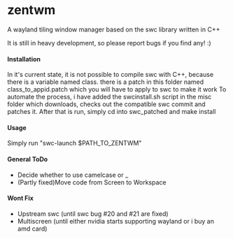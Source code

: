 zentwm
======

A wayland tiling window manager based on the swc library written in C++

It is still in heavy development, so please report bugs if you find any! :)

#### Installation

In it's current state, it is not possible to compile swc with C++, because there is a variable named class.
there is a patch in this folder named class_to_appid.patch which you will have to apply to swc to make it work
To automate the process, i have added the swcinstall.sh script in the misc folder which downloads, checks out the compatible swc commit and patches it.
After that is run, simply cd into swc_patched and make install

#### Usage

Simply run "swc-launch $PATH_TO_ZENTWM"


#### General ToDo

- Decide whether to use camelcase or _
- (Partly fixed)Move code from Screen to Workspace

#### Wont Fix
- Upstream swc (until swc bug #20 and #21 are fixed)
- Multiscreen (until either nvidia starts supporting wayland or i buy an amd card)
